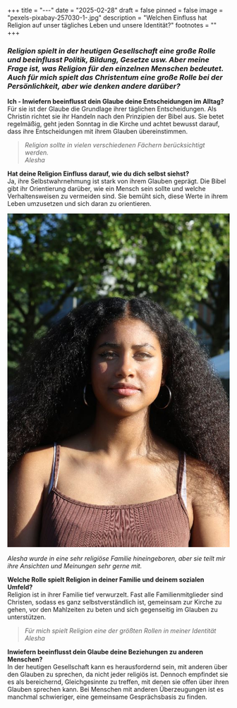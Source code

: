 +++
title = "---"
date = "2025-02-28"
draft = false
pinned = false
image = "pexels-pixabay-257030-1-.jpg"
description = "Welchen Einfluss hat Religion auf unser tägliches Leben und unsere Identität?"
footnotes = ""
+++
### *Religion spielt in der heutigen Gesellschaft eine große Rolle und beeinflusst Politik, Bildung, Gesetze usw. Aber meine Frage ist, was Religion für den einzelnen Menschen bedeutet. Auch für mich spielt das Christentum eine große Rolle bei der Persönlichkeit, aber wie denken andere darüber?*

**Ich - Inwiefern beeinflusst dein Glaube deine Entscheidungen im Alltag?**\
Für sie ist der Glaube die Grundlage ihrer täglichen Entscheidungen. Als Christin richtet sie ihr Handeln nach den Prinzipien der Bibel aus. Sie betet regelmäßig, geht jeden Sonntag in die Kirche und achtet bewusst darauf, dass ihre Entscheidungen mit ihrem Glauben übereinstimmen.

> *Religion sollte in vielen verschiedenen Fächern berücksichtigt werden.*\
> *Alesha*

**Hat deine Religion Einfluss darauf, wie du dich selbst siehst?**\
Ja, ihre Selbstwahrnehmung ist stark von ihrem Glauben geprägt. Die Bibel gibt ihr Orientierung darüber, wie ein Mensch sein sollte und welche Verhaltensweisen zu vermeiden sind. Sie bemüht sich, diese Werte in ihrem Leben umzusetzen und sich daran zu orientieren.

![](16d1b992-2624-43b4-a1d4-fcaecdc7243d.jpg)

*Alesha wurde in eine sehr religiöse Familie hineingeboren, aber sie teilt mir ihre Ansichten und Meinungen sehr gerne mit.*

**Welche Rolle spielt Religion in deiner Familie und deinem sozialen Umfeld?**\
Religion ist in ihrer Familie tief verwurzelt. Fast alle Familienmitglieder sind Christen, sodass es ganz selbstverständlich ist, gemeinsam zur Kirche zu gehen, vor den Mahlzeiten zu beten und sich gegenseitig im Glauben zu unterstützen.

> *Für mich spielt Religion eine der größten Rollen in meiner Identität*\
>  *Alesha*

**Inwiefern beeinflusst dein Glaube deine Beziehungen zu anderen Menschen?**\
In der heutigen Gesellschaft kann es herausfordernd sein, mit anderen über den Glauben zu sprechen, da nicht jeder religiös ist. Dennoch empfindet sie es als bereichernd, Gleichgesinnte zu treffen, mit denen sie offen über ihren Glauben sprechen kann. Bei Menschen mit anderen Überzeugungen ist es manchmal schwieriger, eine gemeinsame Gesprächsbasis zu finden.